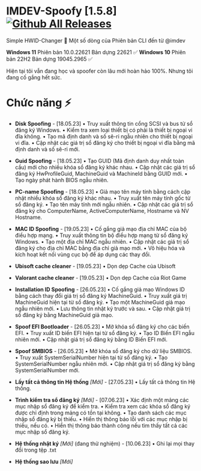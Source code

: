 # IMDEV-Spoofy [1.5.8] [![Github All Releases](https://img.shields.io/github/downloads/SecHex/SecHex-Spoofy/total)]()

Simple HWID-Changer 🔑︎
Một số dòng của Phiên bản CLI đến từ @imdev

**Windows 11** Phiên bản 10.0.22621 Bản dựng 22621 ✅
**Windows 10** Phiên bản 22H2 Bản dựng 19045.2965 ✅

Hiện tại tôi vẫn đang học và spoofer còn lâu mới hoàn hảo 100%. Nhưng tôi đang cố gắng hết sức.

# Chức năng ⚡
+ **Disk Spoofing** - [18.05.23]
• Truy xuất thông tin cổng SCSI và bus từ sổ đăng ký Windows.
• Kiểm tra xem loại thiết bị có phải là thiết bị ngoại vi đĩa không.
• Tạo mã định danh và số sê-ri ngẫu nhiên cho thiết bị ngoại vi đĩa.
• Cập nhật các giá trị sổ đăng ký cho thiết bị ngoại vi đĩa bằng mã định danh và số sê-ri mới.

+ **Guid Spoofing** - [18.05.23]
• Tạo GUID (Mã định danh duy nhất toàn cầu) mới cho nhiều khóa sổ đăng ký khác nhau.
• Cập nhật các giá trị sổ đăng ký HwProfileGuid, MachineGuid và MachineId bằng GUID mới.
• Tạo ngày phát hành BIOS ngẫu nhiên.

+ **PC-name Spoofing** - [18.05.23]
• Giả mạo tên máy tính bằng cách cập nhật nhiều khóa sổ đăng ký khác nhau.
• Truy xuất tên máy tính gốc từ sổ đăng ký.
• Tạo tên máy tính mới ngẫu nhiên.
• Cập nhật các giá trị sổ đăng ký cho ComputerName, ActiveComputerName, Hostname và NV Hostname.

+ **MAC ID Spoofing** - [19.05.23]
• Cố gắng giả mạo địa chỉ MAC của bộ điều hợp mạng.
• Truy xuất thông tin bộ điều hợp mạng từ sổ đăng ký Windows.
• Tạo một địa chỉ MAC ngẫu nhiên.
• Cập nhật các giá trị sổ đăng ký cho địa chỉ MAC bằng địa chỉ giả mạo mới.
• Vô hiệu hóa và kích hoạt kết nối vùng cục bộ để áp dụng các thay đổi.

+ **Ubisoft cache cleaner** - [19.05.23]
• Dọn dẹp Cache của Ubisoft

+ **Valorant cache cleaner** - [19.05.23]
• Dọn dẹp Cache của Riot Game

+ **Installation ID Spoofing** - [26.05.23]
• Cố gắng giả mạo Windows ID bằng cách thay đổi giá trị sổ đăng ký MachineGuid.
• Truy xuất giá trị MachineGuid hiện tại từ sổ đăng ký.
• Tạo một MachineGuid giả mạo ngẫu nhiên mới.
• Lưu thông tin nhật ký trước và sau.
• Cập nhật giá trị sổ đăng ký bằng MachineGuid giả mạo.

+ **Spoof EFI Bootloader** - [26.05.23]
• Mở khóa sổ đăng ký cho các biến EFI.
• Truy xuất ID biến EFI hiện tại từ sổ đăng ký.
• Tạo ID Biến EFI ngẫu nhiên mới.
• Cập nhật giá trị sổ đăng ký bằng ID Biến EFI mới.

+ **Spoof SMBIOS** - [26.05.23]
• Mở khóa sổ đăng ký cho dữ liệu SMBIOS.
• Truy xuất SystemSerialNumber hiện tại từ sổ đăng ký.
• Tạo SystemSerialNumber ngẫu nhiên mới.
• Cập nhật giá trị sổ đăng ký bằng SystemSerialNumber mới.

+ **Lấy tất cả thông tin Hệ thống** *[Mới]* - [27.05.23]
• Lấy tất cả thông tin Hệ thống.

+ **Trình kiểm tra sổ đăng ký** *[Mới]* - [07.06.23]
• Xác định một mảng các mục nhập sổ đăng ký để kiểm tra.
• Kiểm tra xem các khóa sổ đăng ký được chỉ định trong mảng có tồn tại không.
• Tạo danh sách các mục nhập sổ đăng ký bị thiếu.
• Hiển thị thông báo lỗi với các mục nhập bị thiếu, nếu có.
• Hiển thị thông báo thành công nếu tìm thấy tất cả các mục nhập sổ đăng ký.

+ **Hệ thống nhật ký** *[Mới]* (đang thử nghiệm) - [10.06.23]
• Ghi lại mọi thay đổi trong tệp .txt

+ **Hệ thống sao lưu** *[Mới]*

